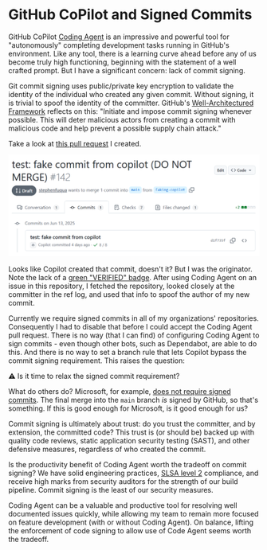# GitHub CoPilot and Signed Commits

GitHub CoPilot [Coding
Agent](https://docs.github.com/en/copilot/using-github-copilot/coding-agent) is
an impressive and powerful tool for "autonomously" completing development tasks
running in GitHub's environment. Like any tool, there is a learning curve ahead
before any of us become truly high functioning, beginning with the statement of
a well crafted prompt. But I have a significant concern: lack of commit signing.

Git commit signing uses public/private key encryption to validate the identity
of the individual who created any given commit. Without signing, it is trivial
to spoof the identity of the committer. GitHub's [Well-Architectured
Framework](https://wellarchitected.github.com/library/governance/recommendations/governance-policies-best-practices)
reflects on this: "Initiate and impose commit signing whenever possible. This
will deter malicious actors from creating a commit with malicious code and help
prevent a possible supply chain attack."

Take a look at [this pull
request](https://github.com/Ed-Fi-Alliance-OSS/Ed-Fi-Actions/pull/142/commits) I
created.

![Fake signed commit](./github-copilot-fake-signed-commit.webp)

Looks like Copilot created that commit, doesn't it? But I was the originator.
Note the lack of a [green "VERIFIED"
badge](https://docs.github.com/en/authentication/managing-commit-signature-verification/about-commit-signature-verification).
After using Coding Agent on an issue in this repository, I fetched the
repository, looked closely at the committer in the ref log, and used that info
to spoof the author of my new commit.

Currently we require signed commits in all of my organizations' repositories.
Consequently I had to disable that before I could accept the Coding Agent pull
request. There is no way (that I can find) of configuring Coding Agent to sign
commits - even though other bots, such as Dependabot, are able to do this. And
there is no way to set a branch rule that lets Copilot bypass the commit signing
requirement. This raises the question:

⚠️ Is it time to relax the signed commit requirement?

What do others do? Microsoft, for example, [does not require signed
commits](https://github.com/dotnet/aspire/pull/9816/commits). The final merge
into the `main` branch _is_ signed by GitHub, so that's something. If this is good enough for Microsoft, is it good enough for us?

Commit signing is ultimately about trust: do you trust the committer, and by extension, the committed code? This trust is (or should be) backed up
with quality code reviews, static application security testing (SAST), and other
defensive measures, regardless of who created the commit.

Is the productivity benefit of Coding Agent worth the tradeoff on commit
signing? We have solid engineering practices, [SLSA level 2](https://slsa.dev/)
compliance, and receive high marks from security auditors for the strength of
our build pipeline. Commit signing is the least of our security measures.

Coding Agent can be a valuable and productive tool for resolving well documented
issues quickly, while allowing my team to remain more focused on feature
development (with or without Coding Agent). On balance, lifting the enforcement
of code signing to allow use of Code Agent seems worth the tradeoff.
